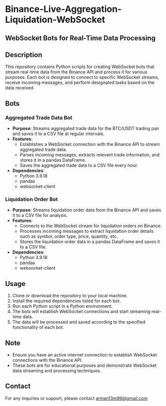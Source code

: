 # Binance-Live-Aggregation-Liquidation-WebSocket

## WebSocket Bots for Real-Time Data Processing

## Description
This repository contains Python scripts for creating WebSocket bots that stream real-time data from the Binance API and process it for various purposes. Each bot is designed to connect to specific WebSocket streams, receive incoming messages, and perform designated tasks based on the data received.

## Bots

### Aggregated Trade Data Bot
- **Purpose**: Streams aggregated trade data for the BTC/USDT trading pair and saves it to a CSV file at regular intervals.
- **Features**:
  - Establishes a WebSocket connection with the Binance API to stream aggregated trade data.
  - Parses incoming messages, extracts relevant trade information, and stores it in a pandas DataFrame.
  - Saves the aggregated trade data to a CSV file every hour.
- **Dependencies**:
  - Python 3.9.18
  - pandas
  - websocket-client
  
### Liquidation Order Bot
- **Purpose**: Streams liquidation order data from the Binance API and saves it to a CSV file for analysis.
- **Features**:
  - Connects to the WebSocket stream for liquidation orders on Binance.
  - Processes incoming messages to extract liquidation order details such as symbol, order type, price, quantity, etc.
  - Stores the liquidation order data in a pandas DataFrame and saves it to a CSV file.
- **Dependencies**:
  - Python 3.9.18
  - pandas
  - websocket-client

## Usage
1. Clone or download the repository to your local machine.
2. Install the required dependencies listed for each bot.
3. Run each Python script in a Python environment.
4. The bots will establish WebSocket connections and start streaming real-time data.
5. The data will be processed and saved according to the specified functionality of each bot.

## Note
- Ensure you have an active internet connection to establish WebSocket connections with the Binance API.
- These bots are for educational purposes and demonstrate WebSocket data streaming and processing techniques.


## Contact
For any inquiries or support, please contact arman13m99@gmail.com
